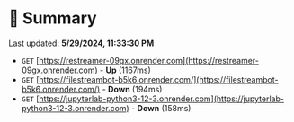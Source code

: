 # 📖 Summary
Last updated: **5/29/2024, 11:33:30 PM**

- `GET` [https://restreamer-09gx.onrender.com](https://restreamer-09gx.onrender.com) - **Up** (1167ms)
- `GET` [https://filestreambot-b5k6.onrender.com/](https://filestreambot-b5k6.onrender.com/) - **Down** (194ms)
- `GET` [https://jupyterlab-python3-12-3.onrender.com](https://jupyterlab-python3-12-3.onrender.com) - **Down** (158ms)
